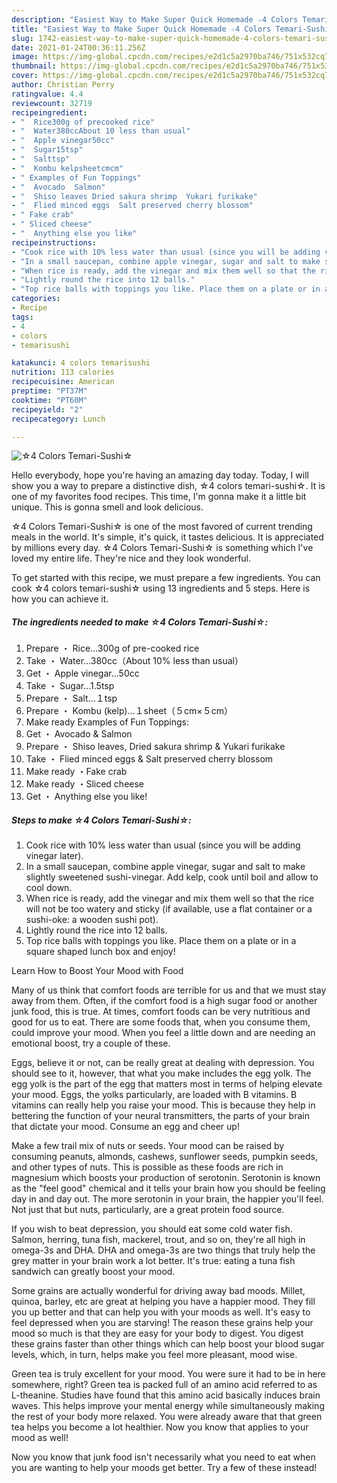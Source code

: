 ```yaml
---
description: "Easiest Way to Make Super Quick Homemade ☆4 Colors Temari-Sushi☆"
title: "Easiest Way to Make Super Quick Homemade ☆4 Colors Temari-Sushi☆"
slug: 1742-easiest-way-to-make-super-quick-homemade-4-colors-temari-sushi
date: 2021-01-24T00:36:11.256Z
image: https://img-global.cpcdn.com/recipes/e2d1c5a2970ba746/751x532cq70/☆4-colors-temari-sushi☆-recipe-main-photo.jpg
thumbnail: https://img-global.cpcdn.com/recipes/e2d1c5a2970ba746/751x532cq70/☆4-colors-temari-sushi☆-recipe-main-photo.jpg
cover: https://img-global.cpcdn.com/recipes/e2d1c5a2970ba746/751x532cq70/☆4-colors-temari-sushi☆-recipe-main-photo.jpg
author: Christian Perry
ratingvalue: 4.4
reviewcount: 32719
recipeingredient:
- "  Rice300g of precooked rice"
- "  Water380ccAbout 10 less than usual"
- "  Apple vinegar50cc"
- "  Sugar15tsp"
- "  Salttsp"
- "  Kombu kelpsheetcmcm"
- " Examples of Fun Toppings"
- "  Avocado  Salmon"
- "  Shiso leaves Dried sakura shrimp  Yukari furikake"
- "  Flied minced eggs  Salt preserved cherry blossom"
- " Fake crab"
- " Sliced cheese"
- "  Anything else you like"
recipeinstructions:
- "Cook rice with 10% less water than usual (since you will be adding vinegar later)."
- "In a small saucepan, combine apple vinegar, sugar and salt to make slightly sweetened sushi-vinegar. Add kelp, cook until boil and allow to cool down."
- "When rice is ready, add the vinegar and mix them well so that the rice will not be too watery and sticky (if available, use a flat container or a sushi-oke: a wooden sushi pot)."
- "Lightly round the rice into 12 balls."
- "Top rice balls with toppings you like. Place them on a plate or in a square shaped lunch box and enjoy!"
categories:
- Recipe
tags:
- 4
- colors
- temarisushi

katakunci: 4 colors temarisushi 
nutrition: 113 calories
recipecuisine: American
preptime: "PT37M"
cooktime: "PT60M"
recipeyield: "2"
recipecategory: Lunch

---
```



![☆4 Colors Temari-Sushi☆](https://img-global.cpcdn.com/recipes/e2d1c5a2970ba746/751x532cq70/☆4-colors-temari-sushi☆-recipe-main-photo.jpg)

Hello everybody, hope you're having an amazing day today. Today, I will show you a way to prepare a distinctive dish, ☆4 colors temari-sushi☆. It is one of my favorites food recipes. This time, I'm gonna make it a little bit unique. This is gonna smell and look delicious.

☆4 Colors Temari-Sushi☆ is one of the most favored of current trending meals in the world. It's simple, it's quick, it tastes delicious. It is appreciated by millions every day. ☆4 Colors Temari-Sushi☆ is something which I've loved my entire life. They're nice and they look wonderful.




To get started with this recipe, we must prepare a few ingredients. You can cook ☆4 colors temari-sushi☆ using 13 ingredients and 5 steps. Here is how you can achieve it.

<!--inarticleads1-->

##### The ingredients needed to make ☆4 Colors Temari-Sushi☆:

1. Prepare  ・ Rice…300g of pre-cooked rice
1. Take  ・ Water…380cc（About 10% less than usual）
1. Get  ・ Apple vinegar…50cc
1. Take  ・ Sugar…1.5tsp
1. Prepare  ・ Salt…１tsp
1. Prepare  ・ Kombu (kelp)…１sheet（５cm×５cm）
1. Make ready  Examples of Fun Toppings:
1. Get  ・ Avocado &amp; Salmon
1. Prepare  ・ Shiso leaves, Dried sakura shrimp &amp; Yukari furikake
1. Take  ・ Flied minced eggs &amp; Salt preserved cherry blossom
1. Make ready  ・Fake crab
1. Make ready  ・Sliced cheese
1. Get  ・ Anything else you like!




<!--inarticleads2-->

##### Steps to make ☆4 Colors Temari-Sushi☆:

1. Cook rice with 10% less water than usual (since you will be adding vinegar later).
1. In a small saucepan, combine apple vinegar, sugar and salt to make slightly sweetened sushi-vinegar. Add kelp, cook until boil and allow to cool down.
1. When rice is ready, add the vinegar and mix them well so that the rice will not be too watery and sticky (if available, use a flat container or a sushi-oke: a wooden sushi pot).
1. Lightly round the rice into 12 balls.
1. Top rice balls with toppings you like. Place them on a plate or in a square shaped lunch box and enjoy!




Learn How to Boost Your Mood with Food


Many of us think that comfort foods are terrible for us and that we must stay away from them. Often, if the comfort food is a high sugar food or another junk food, this is true. At times, comfort foods can be very nutritious and good for us to eat. There are some foods that, when you consume them, could improve your mood. When you feel a little down and are needing an emotional boost, try a couple of these.

Eggs, believe it or not, can be really great at dealing with depression. You should see to it, however, that what you make includes the egg yolk. The egg yolk is the part of the egg that matters most in terms of helping elevate your mood. Eggs, the yolks particularly, are loaded with B vitamins. B vitamins can really help you raise your mood. This is because they help in bettering the function of your neural transmitters, the parts of your brain that dictate your mood. Consume an egg and cheer up!

Make a few trail mix of nuts or seeds. Your mood can be raised by consuming peanuts, almonds, cashews, sunflower seeds, pumpkin seeds, and other types of nuts. This is possible as these foods are rich in magnesium which boosts your production of serotonin. Serotonin is known as the "feel good" chemical and it tells your brain how you should be feeling day in and day out. The more serotonin in your brain, the happier you'll feel. Not just that but nuts, particularly, are a great protein food source.

If you wish to beat depression, you should eat some cold water fish. Salmon, herring, tuna fish, mackerel, trout, and so on, they're all high in omega-3s and DHA. DHA and omega-3s are two things that truly help the grey matter in your brain work a lot better. It's true: eating a tuna fish sandwich can greatly boost your mood. 

Some grains are actually wonderful for driving away bad moods. Millet, quinoa, barley, etc are great at helping you have a happier mood. They fill you up better and that can help you with your moods as well. It's easy to feel depressed when you are starving! The reason these grains help your mood so much is that they are easy for your body to digest. You digest these grains faster than other things which can help boost your blood sugar levels, which, in turn, helps make you feel more pleasant, mood wise.

Green tea is truly excellent for your mood. You were sure it had to be in here somewhere, right? Green tea is packed full of an amino acid referred to as L-theanine. Studies have found that this amino acid basically induces brain waves. This helps improve your mental energy while simultaneously making the rest of your body more relaxed. You were already aware that that green tea helps you become a lot healthier. Now you know that applies to your mood as well!

Now you know that junk food isn't necessarily what you need to eat when you are wanting to help your moods get better. Try a few of these instead!

